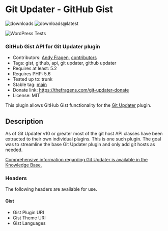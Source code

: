 # Git Updater - GitHub Gist

![downloads](https://img.shields.io/github/downloads/afragen/git-updater-gist/total) ![downloads@latest](https://img.shields.io/github/downloads/afragen/git-updater-gist/latest/total)

![WordPress Tests](https://github.com/afragen/git-updater-gist/workflows/WordPress%20Tests/badge.svg)

### GitHub Gist API for Git Updater plugin

* Contributors: [Andy Fragen](https://github.com/afragen), [contributors](https://github.com/afragen/git-updater-gist/graphs/contributors)
* Tags: gist, github, api, git updater, github updater
* Requires at least: 5.2
* Requires PHP: 5.6
* Tested up to: trunk
* Stable tag: [main](https://github.com/afragen/git-updater-gist/releases/latest)
* Donate link: <https://thefragens.com/git-updater-donate>
* License: MIT

This plugin allows GitHub Gist functionality for the [Git Updater](https://github.com/afragen/git-updater) plugin.

## Description

As of Git Updater v10 or greater most of the git host API classes have been extracted to their own individual plugins. This is one such plugin. The goal was to streamline the base Git Updater plugin and only add git hosts as needed.

[Comprehensive information regarding Git Updater is available in the Knowledge Base.](https://git-updater.com/knowledge-base)

### Headers

The following headers are available for use.

#### Gist
* Gist Plugin URI
* Gist Theme URI
* Gist Languages
